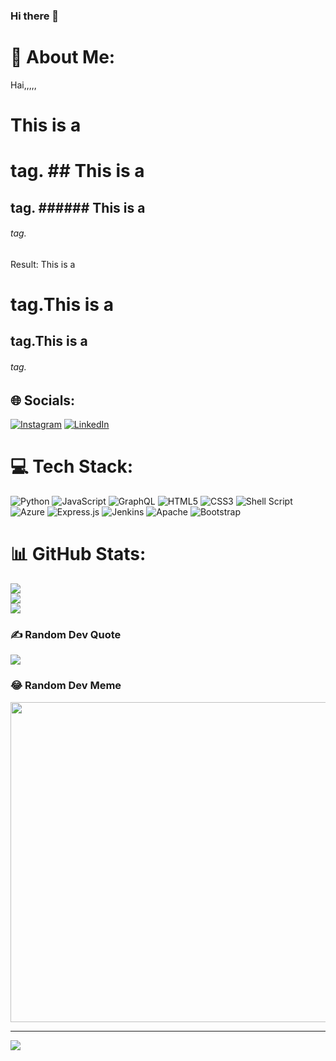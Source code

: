 ### Hi there 👋

# 💫 About Me:
Hai,,,,,
#   This is a  <h1> tag.  ##  This is a  <h2> tag. ###### This is a <h6> tag.
Result: This is a <h1> tag.This is a  <h2> tag.This is a <h6> tag.

## 🌐 Socials:
[![Instagram](https://img.shields.io/badge/Instagram-%23E4405F.svg?logo=Instagram&logoColor=white)](https://instagram.com/https://www.instagram.com/venkatesh.2325/) [![LinkedIn](https://img.shields.io/badge/LinkedIn-%230077B5.svg?logo=linkedin&logoColor=white)](https://linkedin.com/in/https://www.linkedin.com/in/venkatesh-mamidala-377a9a213/) 

# 💻 Tech Stack:
![Python](https://img.shields.io/badge/python-3670A0?style=flat-square&logo=python&logoColor=ffdd54) ![JavaScript](https://img.shields.io/badge/javascript-%23323330.svg?style=flat-square&logo=javascript&logoColor=%23F7DF1E) ![GraphQL](https://img.shields.io/badge/-GraphQL-E10098?style=flat-square&logo=graphql&logoColor=white) ![HTML5](https://img.shields.io/badge/html5-%23E34F26.svg?style=flat-square&logo=html5&logoColor=white) ![CSS3](https://img.shields.io/badge/css3-%231572B6.svg?style=flat-square&logo=css3&logoColor=white) ![Shell Script](https://img.shields.io/badge/shell_script-%23121011.svg?style=flat-square&logo=gnu-bash&logoColor=white) ![Azure](https://img.shields.io/badge/azure-%230072C6.svg?style=flat-square&logo=azure-devops&logoColor=white) ![Express.js](https://img.shields.io/badge/express.js-%23404d59.svg?style=flat-square&logo=express&logoColor=%2361DAFB) ![Jenkins](https://img.shields.io/badge/jenkins-%232C5263.svg?style=flat-square&logo=jenkins&logoColor=white) ![Apache](https://img.shields.io/badge/apache-%23D42029.svg?style=flat-square&logo=apache&logoColor=white) ![Bootstrap](https://img.shields.io/badge/bootstrap-%23563D7C.svg?style=flat-square&logo=bootstrap&logoColor=white)
# 📊 GitHub Stats:
![](https://github-readme-stats.vercel.app/api?username=mamidala-venkateswararao-au26&theme=dark&hide_border=false&include_all_commits=true&count_private=true)<br/>
![](https://github-readme-streak-stats.herokuapp.com/?user=mamidala-venkateswararao-au26&theme=dark&hide_border=false)<br/>
![](https://github-readme-stats.vercel.app/api/top-langs/?username=mamidala-venkateswararao-au26&theme=dark&hide_border=false&include_all_commits=true&count_private=true&layout=compact)

### ✍️ Random Dev Quote
![](https://quotes-github-readme.vercel.app/api?type=horizontal&theme=radical)

### 😂 Random Dev Meme
<img src="https://random-memer.herokuapp.com/" width="512px"/>

---
[![](https://visitcount.itsvg.in/api?id=mamidala-venkateswararao-au26&icon=0&color=0)](https://visitcount.itsvg.in)

<!-- Proudly created with GPRM ( https://gprm.itsvg.in ) --><!--


